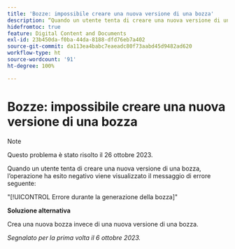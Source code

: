 ```yaml
---
title: 'Bozze: impossibile creare una nuova versione di una bozza'
description: “Quando un utente tenta di creare una nuova versione di una bozza, l’operazione ha esito negativo viene visualizzato un messaggio di errore.”
hidefromtoc: true
feature: Digital Content and Documents
exl-id: 23b450da-f0ba-44da-8188-dfd76eb7a402
source-git-commit: da113ea4babc7eaeadc80f73aabd45d9482ad620
workflow-type: ht
source-wordcount: '91'
ht-degree: 100%

---
```


# Bozze: impossibile creare una nuova versione di una bozza

>[!NOTE]
>
>Questo problema è stato risolto il 26 ottobre 2023.

Quando un utente tenta di creare una nuova versione di una bozza, l’operazione ha esito negativo viene visualizzato il messaggio di errore seguente:

&quot;[!UICONTROL Errore durante la generazione della bozza]&quot;

**Soluzione alternativa**

Crea una nuova bozza invece di una nuova versione di una bozza.

_Segnalato per la prima volta il 6 ottobre 2023._
